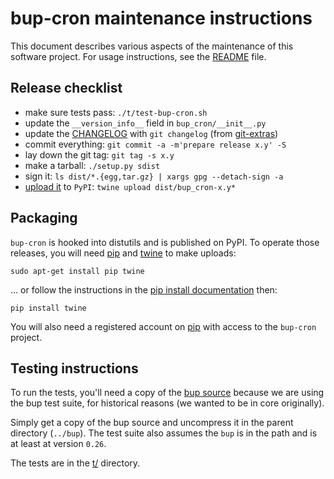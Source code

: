 bup-cron maintenance instructions
=================================

This document describes various aspects of the maintenance of this
software project. For usage instructions, see the
[README](README.md) file.

Release checklist
-----------------

 * make sure tests pass: `./t/test-bup-cron.sh`
 * update the `__version_info__` field in `bup_cron/__init__.py`
 * update the [CHANGELOG][] with `git changelog` (from [git-extras][])
 * commit everything: `git commit -a -m'prepare release x.y' -S`
 * lay down the git tag: `git tag -s x.y`
 * make a tarball: `./setup.py sdist`
 * sign it: `ls dist/*.{egg,tar.gz} | xargs gpg --detach-sign -a`
 * [upload it][] to `PyPI`: `twine upload dist/bup_cron-x.y*`

 [CHANGELOG]: CHANGELOG
 [upload it]: https://python-packaging-user-guide.readthedocs.org/en/latest/distributing.html#uploading-your-project-to-pypi
 [git-extras]: https://github.com/tj/git-extras/tree/master/bin

Packaging
---------

`bup-cron` is hooked into distutils and is published on PyPI. To
operate those releases, you will need [pip][] and [twine][] to make
uploads:

    sudo apt-get install pip twine

... or follow the instructions in the [pip install documentation][]
then:

    pip install twine

You will also need a registered account on [pip][] with access to the
`bup-cron` project.

 [pip]: https://pip.pypa.io
 [twine]: https://github.com/pypa/twine
 [pip install documentation]: https://pip.pypa.io/en/latest/installing.html
 [universal wheel]:
 https://python-packaging-user-guide.readthedocs.org/en/latest/distributing.html#universal-whe

Testing instructions
--------------------

To run the tests, you'll need a copy of the [bup source][] because we
are using the bup test suite, for historical reasons (we wanted to be
in core originally).

Simply get a copy of the bup source and uncompress it in the parent
directory (`../bup`). The test suite also assumes the `bup` is in the
path and is at least at version `0.26`.

The tests are in the [t/](t) directory.

 [bup source]: https://github.com/bup/bup
